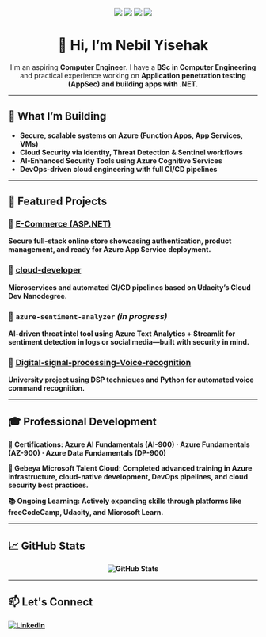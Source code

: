 
<p align="center">
  <img src="https://img.shields.io/badge/Cloud-Azure-0078D4?logo=microsoft-azure&logoColor=white" />
  <img src="https://img.shields.io/badge/Role-Cyber%20Security%20Engineer-blue"/>
  <img src="https://img.shields.io/badge/Degree-BSc%20Comp.%20Eng.-f0db4f"/>
  <img src="https://img.shields.io/badge/Certifications-AI‑900%20AZ‑900%20DP‑900-yellowgreen"/>
</p>

<h1 align="center">👋 Hi, I’m Nebil Yisehak</h1>

<p align="center">
I'm an aspiring <b>Computer Engineer</b>.
I have a <b>BSc in Computer Engineering</b> and practical experience working on <b>Application penetration testing (AppSec)<b> and building apps with <b>.NET</b>.
</p>

---

## 🎯 What I’m Building

- Secure, scalable systems on **Azure** (Function Apps, App Services, VMs)  
- **Cloud Security** via Identity, Threat Detection & Sentinel workflows  
- **AI-Enhanced Security Tools** using Azure Cognitive Services  
- DevOps-driven cloud engineering with full CI/CD pipelines

---

## 🚀 Featured Projects

### 🔹 [E-Commerce (ASP.NET)](https://github.com/Nebil1/E-Commerce)  
Secure full-stack online store showcasing authentication, product management, and ready for **Azure App Service deployment**.

### 🔹 [cloud-developer](https://github.com/Nebil1/cloud-developer)  
Microservices and automated CI/CD pipelines based on Udacity’s Cloud Dev Nanodegree.

### 🔹 `azure-sentiment-analyzer` *(in progress)*  
**AI-driven threat intel tool** using Azure Text Analytics + Streamlit for sentiment detection in logs or social media—built with security in mind.

### 🔹 [Digital‑signal‑processing‑Voice‑recognition](https://github.com/Nebil1/Digital-signal-processing-Voice-recognition)  
University project using DSP techniques and Python for automated voice command recognition.

---

## 🎓 Professional Development

🏅 Certifications:
Azure AI Fundamentals (AI-900) · Azure Fundamentals (AZ-900) · Azure Data Fundamentals (DP-900)

🚀 Gebeya Microsoft Talent Cloud:
Completed advanced training in Azure infrastructure, cloud-native development, DevOps pipelines, and cloud security best practices.

📚 Ongoing Learning:
Actively expanding skills through platforms like freeCodeCamp, Udacity, and Microsoft Learn.

---

## 📈 GitHub Stats

<!-- GitHub Readme Stats: show streaks, commits, languages -->
<p align="center">
  <img src="https://github-readme-stats.vercel.app/api?username=Nebil1&show_icons=true&theme=radical" alt="GitHub Stats"/>
</p>

---

## 📫 Let's Connect

[![LinkedIn](https://img.shields.io/badge/LinkedIn-Nebil%20Yisehak-blue?logo=linkedin)](https://www.linkedin.com/in/nebilyisehak/)  

